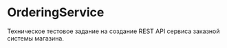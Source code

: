 # OrderingService
Техническое тестовое задание на создание REST API сервиса заказной системы магазина.
